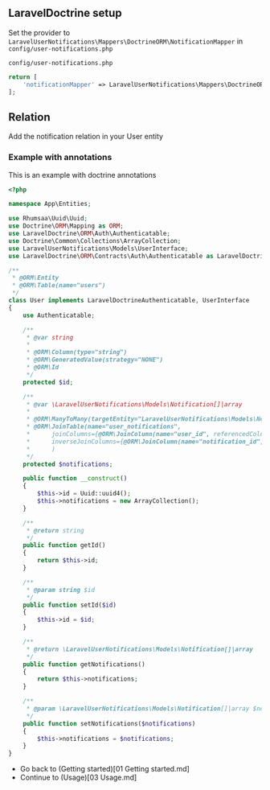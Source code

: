 ## LaravelDoctrine setup

Set the provider to `LaravelUserNotifications\Mappers\DoctrineORM\NotificationMapper` in `config/user-notifications.php`

`config/user-notifications.php`
```php
return [
    'notificationMapper' => LaravelUserNotifications\Mappers\DoctrineORM\NotificationMapper::class,
];
```

## Relation

Add the notification relation in your User entity

### Example with annotations

This is an example with doctrine annotations

```php
<?php

namespace App\Entities;

use Rhumsaa\Uuid\Uuid;
use Doctrine\ORM\Mapping as ORM;
use LaravelDoctrine\ORM\Auth\Authenticatable;
use Doctrine\Common\Collections\ArrayCollection;
use LaravelUserNotifications\Models\UserInterface;
use LaravelDoctrine\ORM\Contracts\Auth\Authenticatable as LaravelDoctrineAuthenticatable;

/**
 * @ORM\Entity
 * @ORM\Table(name="users")
 */
class User implements LaravelDoctrineAuthenticatable, UserInterface
{
    use Authenticatable;

    /**
     * @var string
     *
     * @ORM\Column(type="string")
     * @ORM\GeneratedValue(strategy="NONE")
     * @ORM\Id
     */
    protected $id;

    /**
     * @var \LaravelUserNotifications\Models\Notification[]|array
     *
     * @ORM\ManyToMany(targetEntity="LaravelUserNotifications\Models\Notification")
     * @ORM\JoinTable(name="user_notifications",
     *      joinColumns={@ORM\JoinColumn(name="user_id", referencedColumnName="id")},
     *      inverseJoinColumns={@ORM\JoinColumn(name="notification_id", referencedColumnName="id", unique=true)}
     *      )
     */
    protected $notifications;

    public function __construct()
    {
        $this->id = Uuid::uuid4();
        $this->notifications = new ArrayCollection();
    }

    /**
     * @return string
     */
    public function getId()
    {
        return $this->id;
    }

    /**
     * @param string $id
     */
    public function setId($id)
    {
        $this->id = $id;
    }

    /**
     * @return \LaravelUserNotifications\Models\Notification[]|array
     */
    public function getNotifications()
    {
        return $this->notifications;
    }

    /**
     * @param \LaravelUserNotifications\Models\Notification[]|array $notifications
     */
    public function setNotifications($notifications)
    {
        $this->notifications = $notifications;
    }
}
```

- Go back to (Getting started)[01 Getting started.md]
- Continue to (Usage)[03 Usage.md]